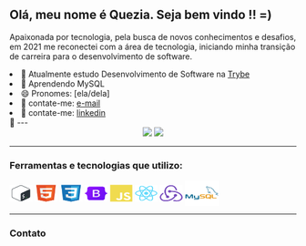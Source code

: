 ## Olá, meu nome é Quezia. Seja bem vindo !! =)
Apaixonada por tecnologia, pela busca de novos conhecimentos e desafios, em 2021 me reconectei com a área de tecnologia, iniciando minha transição de carreira para o desenvolvimento de software.

<div align="center">
<!--   <img height="150px" align="right" src="https://theme.zdassets.com/theme_assets/9633455/9814df697eaf49815d7df109110815ff887b3457.png" /> -->
  <div align="left" style="display: inline_block">
    <li>🔭 Atualmente estudo Desenvolvimento de Software na <a href="https://betrybe.com">Trybe</a></li>
    <li> 🌱 Aprendendo MySQL</li>
    <li> 😄 Pronomes: [ela/dela]</li>
    <li> 📧 contate-me: <a href="qfonseca1@gmail.com"> e-mail</a>  </li>
    <li> 📧 contate-me: <a href="www.linkedin.com/in/quezia-fonseca-de-lima"> linkedin</a> </li>
  </div>
</div>
📧 
---

<div align="center">
  <img height="180em" src="https://github-readme-stats.vercel.app/api?username=QueziaFonseca&show_icons=true&theme=dracula&include_all_commits=true&count_private=true&icon_color=2FC18C&title_color=2FC18C&bg_color=1A1D21"/>
  <img height="180em" src="https://github-readme-stats.vercel.app/api/top-langs/?username=QueziaFonseca&layout=compact&langs_count=7&theme=dracula&title_color=2FC18C&bg_color=1A1D21"/>
</div>


---

### Ferramentas e tecnologias que utilizo:

<div>
  <img align="center" alt="bash" height="30" width="40" src="https://raw.githubusercontent.com/devicons/devicon/master/icons/bash/bash-original.svg">
  <img align="center" alt="HTML" height="30" width="40" src="https://raw.githubusercontent.com/devicons/devicon/master/icons/html5/html5-original.svg">
  <img align="center" alt="CSS" height="30" width="40" src="https://raw.githubusercontent.com/devicons/devicon/master/icons/css3/css3-original.svg">
  <img align="center" alt="bootstrap" height="30" width="40" src="https://raw.githubusercontent.com/devicons/devicon/master/icons/bootstrap/bootstrap-original.svg">
  <img align="center" alt="Js" height="30" width="40" src="https://raw.githubusercontent.com/devicons/devicon/master/icons/javascript/javascript-plain.svg">
  <img align="center" alt="React" height="30" width="40" src="https://raw.githubusercontent.com/devicons/devicon/master/icons/react/react-original.svg">
  <img align="center" alt="redux" height="30" width="40" src="https://raw.githubusercontent.com/devicons/devicon/master/icons/redux/redux-original.svg">
  <img align="center" alt="mysql" height="45" width="60" src="https://raw.githubusercontent.com/devicons/devicon/master/icons/mysql/mysql-original-wordmark.svg">
</div>

---

### Contato

<div>
<!--   <a href="www.linkedin.com/in/quezia-fonseca-de-lima" target="_blank"><img src="https://img.shields.io/badge/-LinkedIn-%230077B5?style=for-the-badge&logo=linkedin&logoColor=white" target="_blank"></a> 
  <a href = "mailto:qfonseca1@gmail.com"><img src="https://img.shields.io/badge/-Gmail-%23333?style=for-the-badge&logo=gmail&logoColor=white" target="_blank"></a>  -->
</div>

